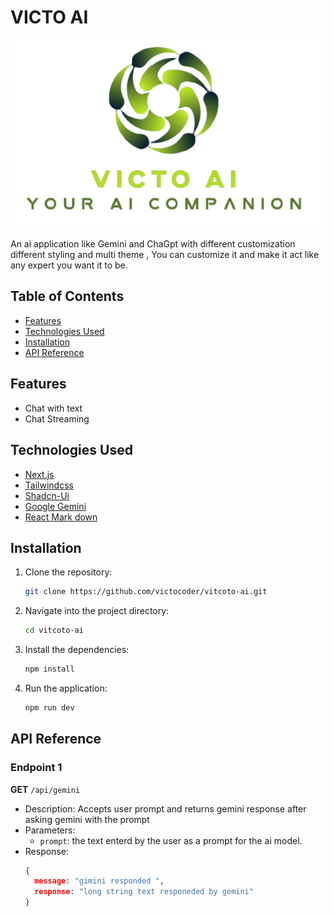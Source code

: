 # VICTO AI

![Project Logo](./public/logo.png)

An ai application like Gemini and ChaGpt with different customization different styling and multi theme , You can customize it and make it  act like any expert you want it to be.

## Table of Contents

- [Features](#features)
- [Technologies Used](#technologies-used)
- [Installation](#installation)
- [API Reference](#api-reference)

## Features

- Chat with text
- Chat Streaming

## Technologies Used

- [Next.js](https://nextjs.org/)
- [Tailwindcss](https://tailwindcss.com/)
- [Shadcn-Ui](https://ui.shadcn.com/)
- [Google Gemini ](https://ai.google.dev/gemini-api/docs/text-generation)
- [React Mark down](https://www.npmjs.com/package/react-markdown)
## Installation

1. Clone the repository:
   ```bash
   git clone https://github.com/victocoder/vitcoto-ai.git
   ```
2. Navigate into the project directory:
   ```bash
   cd vitcoto-ai
   ```
3. Install the dependencies:
   ```bash
   npm install
   ```
4. Run the application:
   ```bash
   npm run dev
   ```

## API Reference

### Endpoint 1

**GET** `/api/gemini`

- Description: Accepts user prompt and returns gemini response after asking gemini with the prompt
- Parameters: 
  - `prompt`: the text enterd by the user as a prompt for the ai model.
- Response: 
  ```json
  {
    message: "gimini responded ",
    response: "long string text responeded by gemini"
  }
  ```